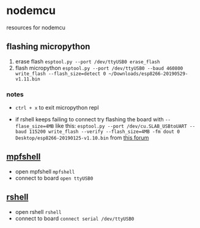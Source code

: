 # nodemcu
resources for nodemcu

## flashing micropython

1. erase flash `esptool.py --port /dev/ttyUSB0 erase_flash`
2. flash micropython `esptool.py --port /dev/ttyUSB0 --baud 460800 write_flash --flash_size=detect 0 ~/Downloads/esp8266-20190529-v1.11.bin`

### notes
- `ctrl + x` to exit micropython repl

- if rshell keeps failing to connect try flashing the board with `--flase_size=4MB` like this: 
  `esptool.py --port /dev/cu.SLAB_USBtoUART --baud 115200 write_flash --verify --flash_size=4MB -fm dout 0 Desktop/esp8266-20190125-v1.10.bin` from [this forum](https://forum.micropython.org/viewtopic.php?f=2&t=5951&start=10)

## [mpfshell](https://github.com/wendlers/mpfshell)
- open mpfshell `mpfshell`
- connect to board `open ttyUSB0`

## [rshell](https://github.com/dhylands/rshell)
- open rshell `rshell`
- connect to board `connect serial /dev/ttyUSB0`
